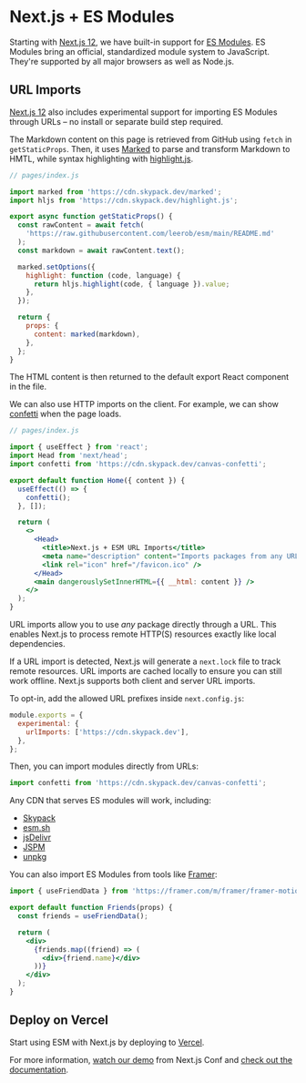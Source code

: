 # Next.js + ES Modules

Starting with [Next.js 12](https://nextjs.org/12), we have built-in support for [ES Modules](https://nodejs.org/docs/latest/api/esm.html). ES Modules bring an official, standardized module system to JavaScript. They're supported by all major browsers as well as Node.js.

## URL Imports

[Next.js 12](https://nextjs.org/12) also includes experimental support for importing ES Modules through URLs – no install or separate build step required.

The Markdown content on this page is retrieved from GitHub using `fetch` in `getStaticProps`. Then, it uses [Marked](https://marked.js.org/) to parse and transform Markdown to HMTL, while syntax highlighting with [highlight.js](https://highlightjs.org/).

```jsx
// pages/index.js

import marked from 'https://cdn.skypack.dev/marked';
import hljs from 'https://cdn.skypack.dev/highlight.js';

export async function getStaticProps() {
  const rawContent = await fetch(
    'https://raw.githubusercontent.com/leerob/esm/main/README.md'
  );
  const markdown = await rawContent.text();

  marked.setOptions({
    highlight: function (code, language) {
      return hljs.highlight(code, { language }).value;
    },
  });

  return {
    props: {
      content: marked(markdown),
    },
  };
}
```

The HTML content is then returned to the default export React component in the file.

We can also use HTTP imports on the client. For example, we can show [confetti](https://cdn.skypack.dev/canvas-confetti) when the page loads.

```jsx
// pages/index.js

import { useEffect } from 'react';
import Head from 'next/head';
import confetti from 'https://cdn.skypack.dev/canvas-confetti';

export default function Home({ content }) {
  useEffect(() => {
    confetti();
  }, []);

  return (
    <>
      <Head>
        <title>Next.js + ESM URL Imports</title>
        <meta name="description" content="Imports packages from any URL." />
        <link rel="icon" href="/favicon.ico" />
      </Head>
      <main dangerouslySetInnerHTML={{ __html: content }} />
    </>
  );
}
```

URL imports allow you to use *any* package directly through a URL. This enables Next.js to process remote HTTP(S) resources exactly like local dependencies.

If a URL import is detected, Next.js will generate a `next.lock` file to track remote resources. URL imports are cached locally to ensure you can still work offline. Next.js supports both client and server URL imports.

To opt-in, add the allowed URL prefixes inside `next.config.js`:

```js
module.exports = {
  experimental: {
    urlImports: ['https://cdn.skypack.dev'],
  },
};
```

Then, you can import modules directly from URLs:

```js
import confetti from 'https://cdn.skypack.dev/canvas-confetti';
```

Any CDN that serves ES modules will work, including:

- [Skypack](https://skypack.dev/)
- [esm.sh](https://esm.sh/)
- [jsDelivr](https://www.jsdelivr.com/)
- [JSPM](https://jspm.org/)
- [unpkg](https://unpkg.com/)

You can also import ES Modules from tools like [Framer](https://www.framer.com/docs/guides/sharing-code/):

```jsx
import { useFriendData } from 'https://framer.com/m/framer/framer-motion.js';

export default function Friends(props) {
  const friends = useFriendData();

  return (
    <div>
      {friends.map((friend) => (
        <div>{friend.name}</div>
      ))}
    </div>
  );
}
```

## Deploy on Vercel

Start using ESM with Next.js by deploying to [Vercel](https://vercel.com/new/clone?repository-url=https%3A%2F%2Fgithub.com%2Fleerob%2Fesm).

For more information, [watch our demo](https://www.youtube.com/watch?v=_WNeAubn92U) from Next.js Conf and [check out the documentation](https://nextjs.org/docs/api-reference/next.config.js/url-imports).

